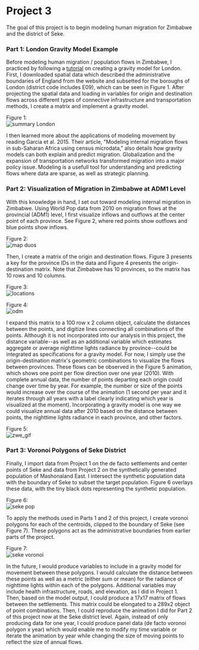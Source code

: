 # Project 3

The goal of this project is to begin modeling human migration for Zimbabwe and the district of Seke.

### Part 1: London Gravity Model Example

Before modeling human migration / population flows in Zimbabwe, I practiced by following a [tutorial](https://rpubs.com/adam_dennett/257231) on creating a gravity model for London. First, I downloaded spatial data which described the administrative boundaries of England from the website and subsetted for the boroughs of London (district code includes E09), which can be seen in Figure 1. After projecting the spatial data and loading in variables for origin and destination flows across different types of connective infrastructure and transportation methods, I create a matrix and implement a gravity model.

Figure 1:
<br/>
![summary London](summary_london.PNG)
<br/>

I then learned more about the applications of modeling movement by reading Garcia et al. 2015. Their article, "Modeling internal migration flows in sub-Saharan Africa using census microdata," also details how gravity models can both explain and predict migration. Globalization and the expansion of transportation networks transformed migration into a major poilcy issue. Modeling is a usefull tool for understanding and predicting flows where data are sparse, as well as strategic planning.

### Part 2: Visualization of Migration in Zimbabwe at ADM1 Level

With this knowledge in hand, I set out toward modeling internal migration in Zimbabwe. Using World Pop data from 2010 on migration flows at the provincial (ADM1) level, I first visualize inflows and outflows at the center point of each province. See Figure 2, where red points show outflows and blue points show inflows. 

Figure 2:
<br/>
![map duos](map_duo.png)
<br/>

Then, I create a matrix of the origin and destination flows. Figure 3 presents a key for the province IDs in the data and Figure 4 presents the origin-destination matrix. Note that Zimbabwe has 10 provinces, so the matrix has 10 rows and 10 columns.

Figure 3:
<br/>
![locations](locations.PNG)
<br/>

Figure 4:
<br/>
![odm](origin_dest_matrix.PNG)
<br/>

I expand this matrix to a 100 row x 2 column object, calculate the distances between the points, and digitize lines connecting all combinations of the points. Although it is not incorporated into our analysis in this project, the distance variable--as well as an additional variable which estimates aggregate or average nighttime lights radiance by province--could be integrated as specifications for a gravity model. For now, I simply use the origin-destination matrix's geometric combinations to visualize the flows between provinces. These flows can be observed in the Figure 5 animation, which shows one point per flow direction over one year (2010). With complete annual data, the number of points departing each origin could change over time by year. For example, the number or size of the points would increase over the course of the animation (1 second per year and it iterates through all years with a label clearly indicating which year is visualized at the moment). Incorporating a gravity model is one way we could visualize annual data after 2010 based on the distance between points, the nighttime lights radiance in each province, and other factors.

Figure 5:
<br/>
![zwe_gif](zwe_output.gif)
<br/>

### Part 3: Voronoi Polygons of Seke District

Finally, I import data from Project 1 on the de facto settlements and center points of Seke and data from Project 2 on the synthetically generated population of Mashonaland East. I intersect the synthetic population data with the boundary of Seke to subset the target population. Figure 6 overlays these data, with the tiny black dots representing the synthetic population.

Figure 6:
<br/>
![seke pop](seke_pop.png)
<br/>

To apply the methods used in Parts 1 and 2 of this project, I create voronoi polygons for each of the centroids, clipped to the boundary of Seke (see Figure 7). These polygons act as the administrative boundaries from earlier parts of the project.

Figure 7:
<br/>
![seke voronoi](seke_voronoi.png)
<br/>

In the future, I would produce variables to include in a gravity model for movement between these polygons. I would calculate the distance between these points as well as a metric (either sum or mean) for the radiance of nighttime lights within each of the polygons. Additional variables may include health infrastructure, roads, and elevation, as I did in Project 1. Then, based on the model output, I could produce a 17x17 matrix of flows between the settlements. This matrix could be elongated to a 289x2 object of point combinations. Then, I could reproduce the animation I did for Part 2 of this project now at the Seke district level. Again, instead of only producing data for one year, I could produce panel data (de facto voronoi polygon x year) which would enable me to modify my time variable or iterate the animation by year while changing the size of moving points to reflect the size of annual flows.
